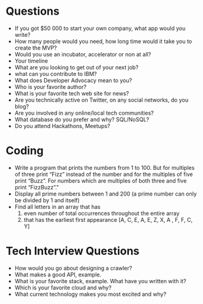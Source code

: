 # Questions
* If you got $50 000 to start your own company, what app would you write?
* How many people would you need, how long time would it take you to create the MVP?
* Would you use an incubator, accelerator or non at all? 
* Your timeline 
* What are you looking to get out of your next job?
* what can you contribute to IBM?
* What does Developer Advocacy mean to you?
* Who is your favorite author?
* What is your favorite tech web site for news?
* Are you technically active on Twitter, on any social networks, do you blog?
* Are you involved in any online/local tech communities?
* What database do you prefer and why? SQL/NoSQL?
* Do you attend Hackathons, Meetups?

# Coding
* Write a program that prints the numbers from 1 to 100. But for multiples of three print “Fizz” instead of the number and for the multiples of five print “Buzz”. For numbers which are multiples of both three and five print “FizzBuzz”."
* Display all prime numbers between 1 and 200 (a prime number can only be divided by 1 and itself)
* Find all letters in an array that has 
  1. even number of total occurrences throughout the entire array
  2. that has the earliest first appearance
[A, C, E, A, E, Z, X, A , F, F, C, Y]

# Tech Interview Questions
* How would you go about designing a crawler?
* What makes a good API, example.
* What is your favorite stack, example. What have you written with it?
* Which is your favorite cloud and why?
* What current technology makes you most excited and why?
